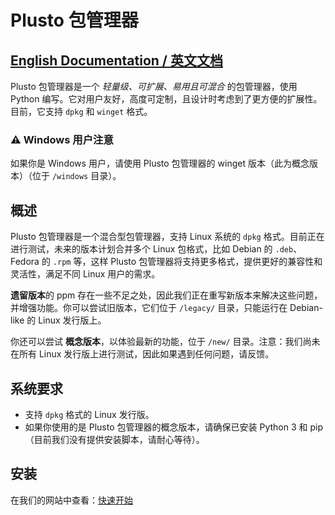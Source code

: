 # Plusto 包管理器

## [English Documentation / 英文文档](readme.md)

Plusto 包管理器是一个 *轻量级、可扩展、易用且可混合* 的包管理器，使用 Python 编写。它对用户友好，高度可定制，且设计时考虑到了更方便的扩展性。目前，它支持 `dpkg` 和 `winget` 格式。

### ⚠️ Windows 用户注意
如果你是 Windows 用户，请使用 Plusto 包管理器的 winget 版本（此为概念版本）（位于 `/windows` 目录）。

## 概述

Plusto 包管理器是一个混合型包管理器，支持 Linux 系统的 `dpkg` 格式。目前正在进行测试，未来的版本计划合并多个 Linux 包格式，比如 Debian 的 `.deb`、Fedora 的 `.rpm` 等，这样 Plusto 包管理器将支持更多格式，提供更好的兼容性和灵活性，满足不同 Linux 用户的需求。

**遗留版本**的 ppm 存在一些不足之处，因此我们正在重写新版本来解决这些问题，并增强功能。你可以尝试旧版本，它们位于 `/legacy/` 目录，只能运行在 Debian-like 的 Linux 发行版上。

你还可以尝试 **概念版本**，以体验最新的功能，位于 `/new/` 目录。注意：我们尚未在所有 Linux 发行版上进行测试，因此如果遇到任何问题，请反馈。

## 系统要求

- 支持 `dpkg` 格式的 Linux 发行版。
- 如果你使用的是 Plusto 包管理器的概念版本，请确保已安装 Python 3 和 pip（目前我们没有提供安装脚本，请耐心等待）。

## 安装

在我们的网站中查看：[快速开始](https://ppm.stevesuk.eu.org/getting-started.html)
